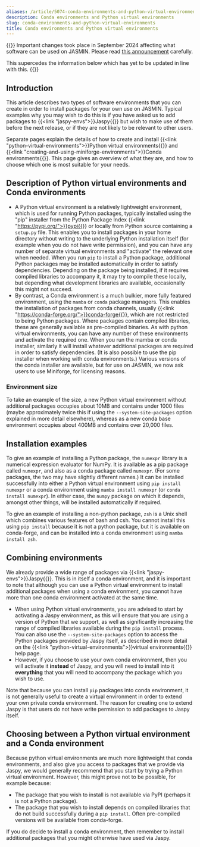 ```yaml
---
aliases: /article/5074-conda-environments-and-python-virtual-environments
description: Conda environments and Python virtual environments
slug: conda-environments-and-python-virtual-environments
title: Conda environments and Python virtual environments
---
```


{{<alert type="danger">}}
Important changes took place in September 2024 affecting what software can be used on JASMIN.
Please read [this announcement](https://www.ceda.ac.uk/news/updates/2024/2024-08-29-important-software-changes-autumn/) carefully.

This supercedes the information below which has yet to be updated in line with this.
{{</alert>}}

## Introduction

This article describes two types of software environments that you can create
in order to install packages for your own use on JASMIN. Typical examples why
you may wish to do this is if you have asked us to add packages to
{{<link "jaspy-envs">}}Jaspy{{</link>}} but wish to make use of them before the next release, or
if they are not likely to be relevant to other users.

Separate pages explain the details of how to create and install {{<link "python-virtual-environments">}}Python
virtual environments{{</link>}} and {{<link "creating-and-using-miniforge-environments">}}Conda
environments{{</link>}}. This
page gives an overview of what they are, and how to choose which one is most
suitable for your needs.

## Description of Python virtual environments and Conda environments

- A Python virtual environment is a relatively lightweight environment, which is used for running Python packages, typically installed using the "pip" installer from the Python Package Index {{<link "https://pypi.org/">}}pypi{{</link>}} or locally from Python source containing a `setup.py` file. This enables you to install packages in your home directory without writing to the underlying Python installation itself (for example when you do not have write permission), and you can have any number of separate virtual environments and "activate" the relevant one when needed. When you run `pip` to install a Python package, additional Python packages may be installed automatically in order to satisfy dependencies. Depending on the package being installed, if it requires compiled libraries to accompany it, it may try to compile these locally, but depending what development libraries are available, occasionally this might not succeed.
- By contrast, a Conda environment is a much bulkier, more fully featured environment, using the `mamba` or `conda` package managers. This enables the installation of packages from conda channels, usually {{<link "https://conda-forge.org/">}}conda-forge{{</link>}}, which are not restricted to being Python packages. Where packages contain compiled libraries, these are generally available as pre-compiled binaries. As with python virtual environments, you can have any number of these environments and activate the required one. When you run the mamba or conda installer, similarly it will install whatever additional packages are required in order to satisfy dependencies. (It is also possible to use the pip installer when working with conda environments.) Various versions of the conda installer are available, but for use on JASMIN, we now ask users to use Miniforge, for licensing reasons.

### Environment size

To take an example of the size, a new Python virtual environment without
additional packages occupies about 10MB and contains under 1000 files (maybe
approximately twice this if using the `--system-site-packages` option
explained in more detail elsewhere), whereas as a new conda base environment
occupies about 400MB and contains over 20,000 files.

## Installation examples

To give an example of installing a Python package, the `numexpr` library is a
numerical expression evaluator for NumPy. It is available as a pip package
called `numexpr`, and also as a conda package called `numexpr`. (For some
packages, the two may have slightly different names.) It can be installed
successfully into either a Python virtual environment using
`pip install numexpr` or a conda environment using `mamba install numexpr`
(or `conda install numexpr`). In either case, the `numpy` package on which
it depends, amongst other things, will be installed automatically if required.

To give an example of installing a non-python package, `zsh` is a Unix shell
which combines various features of bash and csh. You cannot install this using
`pip install` because it is not a python package, but it is available on
conda-forge, and can be installed into a conda environment using `mamba
install zsh`.

## Combining environments

We already provide a wide range of packages via {{<link "jaspy-envs">}}Jaspy{{</link>}}.
This is in itself a conda environment, and it is important to note that
although you can use a Python virtual environment to install additional
packages when using a conda environment, you cannot have more than one conda
environment activated at the same time.

- When using Python virtual environments, you are advised to start by activating a Jaspy environment, as this will ensure that you are using a version of Python that we support, as well as significantly increasing the range of compiled libraries available during the `pip install` process. You can also use the `--system-site-packages` option to access the Python packages provided by Jaspy itself, as described in more detail on the {{<link "python-virtual-environments">}}virtual environments{{</link>}} help page.
- However, if you choose to use your own conda environment, then you will activate it **instead** of Jaspy, and you will need to install into it **everything** that you will need to accompany the package which you wish to use.

Note that because you can install `pip` packages into conda environment, it is
not generally useful to create a virtual environment in order to extend your
own private conda environment. The reason for creating one to extend Jaspy is
that users do not have write permission to add packages to Jaspy itself.

## Choosing between a Python virtual environment and a Conda environment

Because python virtual environments are much more lightweight that conda
environments, and also give you access to packages that we provide via Jaspy,
we would generally recommend that you start by trying a Python virtual
environment. However, this might prove not to be possible, for example
because:

- The package that you wish to install is not available via PyPI (perhaps it is not a Python package).
- The package that you wish to install depends on compiled libraries that do not build successfully during a `pip install`. Often pre-compiled versions will be available from conda-forge.

If you do decide to install a conda environment, then remember to install
additional packages that you might otherwise have used via Jaspy.
